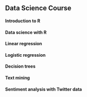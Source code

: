 ## Data Science Course

#### Introduction to R

#### Data science with R

#### Linear regression

#### Logistic regression

#### Decision trees

#### Text mining

#### Sentiment analysis with Twitter data
